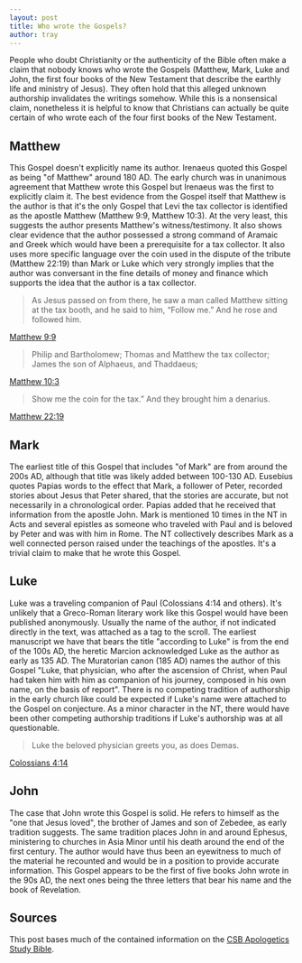 ```yaml
---
layout: post
title: Who wrote the Gospels?
author: tray
---
```


People who doubt Christianity or the authenticity of the Bible often make a claim that nobody knows who wrote the Gospels (Matthew, Mark, Luke and John, the first four books of the New Testament that describe the earthly life and ministry of Jesus). They often hold that this alleged unknown authorship invalidates the writings somehow. While this is a nonsensical claim, nonetheless it is helpful to know that Christians can actually be quite certain of who wrote each of the four first books of the New Testament.

## Matthew

This Gospel doesn't explicitly name its author. Irenaeus quoted this Gospel as being "of Matthew" around 180 AD. The early church was in unanimous agreement that Matthew wrote this Gospel but Irenaeus was the first to explicitly claim it. The best evidence from the Gospel itself that Matthew is the author is that it's the only Gospel that Levi the tax collector is identified as the apostle Matthew (Matthew 9:9, Matthew 10:3). At the very least, this suggests the author presents Matthew's witness/testimony. It also shows clear evidence that the author possessed a strong command of Aramaic and Greek which would have been a prerequisite for a tax collector. It also uses more specific language over the coin used in the dispute of the tribute (Matthew 22:19) than Mark or Luke which very strongly implies that the author was conversant in the fine details of money and finance which supports the idea that the author is a tax collector.

> As Jesus passed on from there, he saw a man called Matthew sitting at the tax booth, and he said to him, “Follow me.” And he rose and followed him.

[Matthew 9:9](https://my.bible.com/bible/59/MAT.9.9)

> Philip and Bartholomew; Thomas and Matthew the tax collector; James the son of Alphaeus, and Thaddaeus;

[Matthew 10:3](https://my.bible.com/bible/59/MAT.10.3)

> Show me the coin for the tax.” And they brought him a denarius.

[Matthew 22:19](https://my.bible.com/bible/59/MAT.22.19)

## Mark

The earliest title of this Gospel that includes "of Mark" are from around the 200s AD, although that title was likely added between 100-130 AD. Eusebius quotes Papias words to the effect that Mark, a follower of Peter, recorded stories about Jesus that Peter shared, that the stories are accurate, but not necessarily in a chronological order. Papias added that he received that information from the apostle John. Mark is mentioned 10 times in the NT in Acts and several epistles as someone who traveled with Paul and is beloved by Peter and was with him in Rome. The NT collectively describes Mark as a well connected person raised under the teachings of the apostles. It's a trivial claim to make that he wrote this Gospel.

## Luke

Luke was a traveling companion of Paul (Colossians 4:14 and others). It's unlikely that a Greco-Roman literary work like this Gospel would have been published anonymously. Usually the name of the author, if not indicated directly in the text, was attached as a tag to the scroll. The earliest manuscript we have that bears the title "according to Luke" is from the end of the 100s AD, the heretic Marcion acknowledged Luke as the author as early as 135 AD. The Muratorian canon (185 AD) names the author of this Gospel "Luke, that physician, who after the ascension of Christ, when Paul had taken him with him as companion of his journey, composed in his own name, on the basis of report". There is no competing tradition of authorship in the early church like could be expected if Luke's name were attached to the Gospel on conjecture. As a minor character in the NT, there would have been other competing authorship traditions if Luke's authorship was at all questionable.

> Luke the beloved physician greets you, as does Demas.

[Colossians 4:14](https://my.bible.com/bible/59/COL.4.14)

## John

The case that John wrote this Gospel is solid. He refers to himself as the "one that Jesus loved", the brother of James and son of Zebedee, as early tradition suggests. The same tradition places John in and around Ephesus, ministering to churches in Asia Minor until his death around the end of the first century. The author would have thus been an eyewitness to much of the material he recounted and would be in a position to provide accurate information. This Gospel appears to be the first of five books John wrote in the 90s AD, the next ones being the three letters that bear his name and the book of Revelation.

## Sources

This post bases much of the contained information on the [CSB Apologetics Study Bible](https://airylvat.github.io/CSB-Apologetics-SB-review/).
